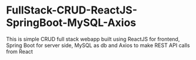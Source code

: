 # FullStack-CRUD-ReactJS-SpringBoot-MySQL-Axios
This is simple CRUD full stack webapp built using ReactJS for frontend, Spring Boot for server side, MySQL as db and Axios to make REST API calls from React
